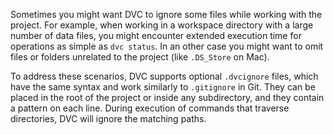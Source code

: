 Sometimes you might want DVC to ignore some files while working with
the project. For example, when working in a workspace directory with a
large number of data files, you might encounter extended execution
time for operations as simple as `dvc status`. In an other case you might
want to omit files or folders unrelated to the project (like `.DS_Store`
on Mac).

To address these scenarios, DVC supports optional `.dvcignore` files,
which have the same syntax and work similarly to `.gitignore` in
Git. They can be placed in the root of the project or inside any
subdirectory, and they contain a pattern on each line. During
execution of commands that traverse directories, DVC will ignore the
matching paths.
